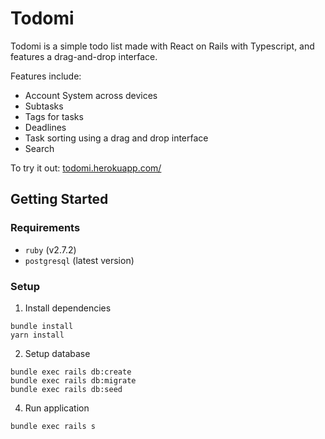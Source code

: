 # Todomi
Todomi is a simple todo list made with React on Rails with Typescript, and features a drag-and-drop interface.

Features include:
* Account System across devices
* Subtasks
* Tags for tasks
* Deadlines
* Task sorting using a drag and drop interface
* Search

To try it out: [todomi.herokuapp.com/](https://todomi.herokuapp.com/)

## Getting Started
### Requirements
* `ruby` (v2.7.2)
* `postgresql` (latest version)

### Setup
1. Install dependencies
```
bundle install
yarn install
```
2. Setup database
```
bundle exec rails db:create
bundle exec rails db:migrate
bundle exec rails db:seed
```
4. Run application
```
bundle exec rails s
```
